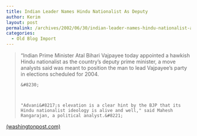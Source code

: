 ```yaml
---
title: Indian Leader Names Hindu Nationalist As Deputy
author: Kerim
layout: post
permalink: /archives/2002/06/30/indian-leader-names-hindu-nationalist-as-deputy/
categories:
  - Old Blog Import
---
```


>   &#8220;Indian Prime Minister Atal Bihari Vajpayee today appointed a hawkish Hindu nationalist as the country&#8217;s deputy prime minister, a move analysts said was meant to position the man to lead Vajpayee&#8217;s party in elections scheduled for 2004. 
>   
>   
>     &#8230;
>   
>   
>   
>     "Advani&#8217;s elevation is a clear hint by the BJP that its Hindu nationalist ideology is alive and well," said Mahesh Rangarajan, a political analyst.&#8221;
>   


<a href="http://www.washingtonpost.com/wp-dyn/articles/A3027-2002Jun30.html" onclick="_gaq.push(['_trackEvent', 'outbound-article', 'http://www.washingtonpost.com/wp-dyn/articles/A3027-2002Jun30.html', '(washingtonpost.com)']);" >(washingtonpost.com)</a>

